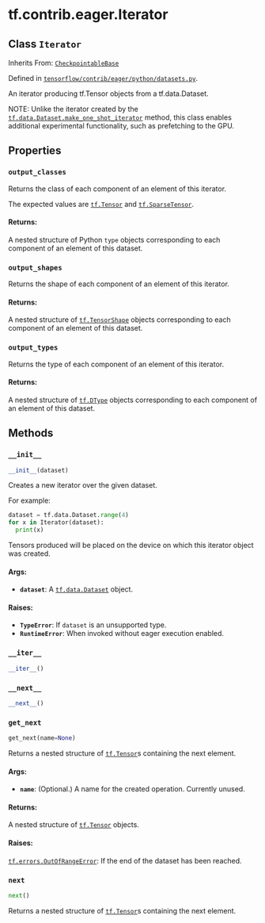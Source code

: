 <div itemscope itemtype="http://developers.google.com/ReferenceObject">
<meta itemprop="name" content="tf.contrib.eager.Iterator" />
<meta itemprop="property" content="output_classes"/>
<meta itemprop="property" content="output_shapes"/>
<meta itemprop="property" content="output_types"/>
<meta itemprop="property" content="__init__"/>
<meta itemprop="property" content="__iter__"/>
<meta itemprop="property" content="__next__"/>
<meta itemprop="property" content="get_next"/>
<meta itemprop="property" content="next"/>
</div>

# tf.contrib.eager.Iterator

## Class `Iterator`

Inherits From: [`CheckpointableBase`](../../../tf/contrib/checkpoint/CheckpointableBase.md)



Defined in [`tensorflow/contrib/eager/python/datasets.py`](https://www.tensorflow.org/code/tensorflow/contrib/eager/python/datasets.py).

An iterator producing tf.Tensor objects from a tf.data.Dataset.

NOTE: Unlike the iterator created by the
<a href="../../../tf/data/Dataset.md#make_one_shot_iterator"><code>tf.data.Dataset.make_one_shot_iterator</code></a> method, this class enables
additional experimental functionality, such as prefetching to the GPU.

## Properties

<h3 id="output_classes"><code>output_classes</code></h3>

Returns the class of each component of an element of this iterator.

The expected values are <a href="../../../tf/Tensor.md"><code>tf.Tensor</code></a> and <a href="../../../tf/SparseTensor.md"><code>tf.SparseTensor</code></a>.

#### Returns:

A nested structure of Python `type` objects corresponding to each
component of an element of this dataset.

<h3 id="output_shapes"><code>output_shapes</code></h3>

Returns the shape of each component of an element of this iterator.

#### Returns:

A nested structure of <a href="../../../tf/TensorShape.md"><code>tf.TensorShape</code></a> objects corresponding to each
component of an element of this dataset.

<h3 id="output_types"><code>output_types</code></h3>

Returns the type of each component of an element of this iterator.

#### Returns:

A nested structure of <a href="../../../tf/DType.md"><code>tf.DType</code></a> objects corresponding to each component
of an element of this dataset.



## Methods

<h3 id="__init__"><code>__init__</code></h3>

``` python
__init__(dataset)
```

Creates a new iterator over the given dataset.

For example:
```python
dataset = tf.data.Dataset.range(4)
for x in Iterator(dataset):
  print(x)
```

Tensors produced will be placed on the device on which this iterator object
was created.

#### Args:

* <b>`dataset`</b>: A <a href="../../../tf/data/Dataset.md"><code>tf.data.Dataset</code></a> object.


#### Raises:

* <b>`TypeError`</b>: If `dataset` is an unsupported type.
* <b>`RuntimeError`</b>: When invoked without eager execution enabled.

<h3 id="__iter__"><code>__iter__</code></h3>

``` python
__iter__()
```



<h3 id="__next__"><code>__next__</code></h3>

``` python
__next__()
```



<h3 id="get_next"><code>get_next</code></h3>

``` python
get_next(name=None)
```

Returns a nested structure of <a href="../../../tf/Tensor.md"><code>tf.Tensor</code></a>s containing the next element.

#### Args:

* <b>`name`</b>: (Optional.) A name for the created operation. Currently unused.


#### Returns:

A nested structure of <a href="../../../tf/Tensor.md"><code>tf.Tensor</code></a> objects.


#### Raises:

<a href="../../../tf/errors/OutOfRangeError.md"><code>tf.errors.OutOfRangeError</code></a>: If the end of the dataset has been reached.

<h3 id="next"><code>next</code></h3>

``` python
next()
```

Returns a nested structure of <a href="../../../tf/Tensor.md"><code>tf.Tensor</code></a>s containing the next element.
    



